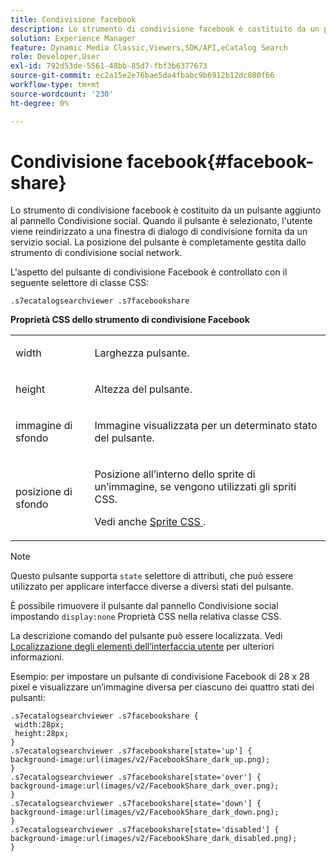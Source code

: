 ```yaml
---
title: Condivisione facebook
description: Lo strumento di condivisione facebook è costituito da un pulsante aggiunto al pannello Condivisione social. Quando il pulsante è selezionato, l'utente viene reindirizzato a una finestra di dialogo di condivisione fornita da un servizio social. La posizione del pulsante è completamente gestita dallo strumento di condivisione social network.
solution: Experience Manager
feature: Dynamic Media Classic,Viewers,SDK/API,eCatalog Search
role: Developer,User
exl-id: 792d53de-5561-48bb-85d7-fbf3b6377673
source-git-commit: ec2a15e2e76bae5da4fbabc9b6912b12dc080f66
workflow-type: tm+mt
source-wordcount: '230'
ht-degree: 0%

---
```


# Condivisione facebook{#facebook-share}

Lo strumento di condivisione facebook è costituito da un pulsante aggiunto al pannello Condivisione social. Quando il pulsante è selezionato, l&#39;utente viene reindirizzato a una finestra di dialogo di condivisione fornita da un servizio social. La posizione del pulsante è completamente gestita dallo strumento di condivisione social network.

<!--<a id="section_ADDF98E91AF24F618289D1682A5FB13A"></a>-->

L&#39;aspetto del pulsante di condivisione Facebook è controllato con il seguente selettore di classe CSS:

```
.s7ecatalogsearchviewer .s7facebookshare
```

**Proprietà CSS dello strumento di condivisione Facebook**

<table id="table_C48C56E696304C9BAFEE71BA9EA9A174"> 
 <tbody> 
  <tr> 
   <td colname="col1"> <p> <span class="codeph"> width </span> </p> </td> 
   <td colname="col2"> <p>Larghezza pulsante. </p> </td> 
  </tr> 
  <tr> 
   <td colname="col1"> <p> <span class="codeph"> height </span> </p> </td> 
   <td colname="col2"> <p>Altezza del pulsante. </p> </td> 
  </tr> 
  <tr> 
   <td colname="col1"> <p> <span class="codeph"> immagine di sfondo </span> </p> </td> 
   <td colname="col2"> <p> Immagine visualizzata per un determinato stato del pulsante. </p> </td> 
  </tr> 
  <tr> 
   <td colname="col1"> <p> <span class="codeph"> posizione di sfondo </span> </p> </td> 
   <td colname="col2"> <p> Posizione all’interno dello sprite di un’immagine, se vengono utilizzati gli spriti CSS. </p> <p>Vedi anche <a href="../../../c-html5-s7-aem-asset-viewers/c-html5-ecatsearch-viewer-about/c-html5-ecatsearch-viewer-customizingviewer/c-html5-ecatsearch-viewer-customizingviewer.md#section-9d570f95eb2443aca74c1b02f6e89aff" format="dita" scope="local"> Sprite CSS </a>. </p> </td> 
  </tr> 
 </tbody> 
</table>

>[!NOTE]
>
>Questo pulsante supporta `state` selettore di attributi, che può essere utilizzato per applicare interfacce diverse a diversi stati del pulsante.

È possibile rimuovere il pulsante dal pannello Condivisione social impostando `display:none` Proprietà CSS nella relativa classe CSS.

La descrizione comando del pulsante può essere localizzata. Vedi [Localizzazione degli elementi dell’interfaccia utente](../../../c-html5-s7-aem-asset-viewers/c-html5-ecatsearch-viewer-about/c-html5-ecatsearch-viewer-localization.md#concept-cbfc39344c494eb7b9f6a272cff0cc74) per ulteriori informazioni.

Esempio: per impostare un pulsante di condivisione Facebook di 28 x 28 pixel e visualizzare un’immagine diversa per ciascuno dei quattro stati dei pulsanti:

```
.s7ecatalogsearchviewer .s7facebookshare { 
 width:28px; 
 height:28px; 
} 
.s7ecatalogsearchviewer .s7facebookshare[state='up'] { 
background-image:url(images/v2/FacebookShare_dark_up.png); 
} 
.s7ecatalogsearchviewer .s7facebookshare[state='over'] { 
background-image:url(images/v2/FacebookShare_dark_over.png); 
} 
.s7ecatalogsearchviewer .s7facebookshare[state='down'] { 
background-image:url(images/v2/FacebookShare_dark_down.png); 
} 
.s7ecatalogsearchviewer .s7facebookshare[state='disabled'] { 
background-image:url(images/v2/FacebookShare_dark_disabled.png); 
}
```
